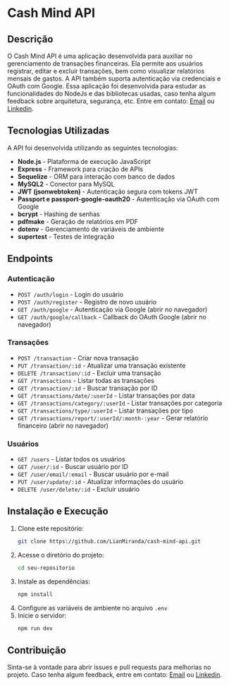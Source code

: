 # Cash Mind API

## Descrição
O Cash Mind API é uma aplicação desenvolvida para auxiliar no gerenciamento de transações financeiras. Ela permite aos usuários registrar, editar e excluir transações, bem como visualizar relatórios mensais de gastos. A API também suporta autenticação via credenciais e OAuth com Google. 
Essa aplicação foi desenvolvida para estudar as funcionalidades do NodeJs e das bibliotecas usadas, caso tenha algum feedback sobre arquitetura, segurança, etc. Entre em contato: [Email](lian.mendes26@gmail.com) ou [Linkedin](www.linkedin.com/in/lian-souza-miranda-mendes).

## Tecnologias Utilizadas
A API foi desenvolvida utilizando as seguintes tecnologias:

- **Node.js** - Plataforma de execução JavaScript
- **Express** - Framework para criação de APIs
- **Sequelize** - ORM para interação com banco de dados
- **MySQL2** - Conector para MySQL
- **JWT (jsonwebtoken)** - Autenticação segura com tokens JWT
- **Passport e passport-google-oauth20** - Autenticação via OAuth com Google
- **bcrypt** - Hashing de senhas
- **pdfmake** - Geração de relatórios em PDF
- **dotenv** - Gerenciamento de variáveis de ambiente
- **supertest** - Testes de integração

## Endpoints

### Autenticação
- `POST /auth/login` - Login do usuário
- `POST /auth/register` - Registro de novo usuário
- `GET /auth/google` - Autenticação via Google (abrir no navegador)
- `GET /auth/google/callback` - Callback do OAuth Google (abrir no navegador)

### Transações
- `POST /transaction` - Criar nova transação
- `PUT /transaction/:id` - Atualizar uma transação existente
- `DELETE /transaction/:id` - Excluir uma transação
- `GET /transactions` - Listar todas as transações
- `GET /transaction/:id` - Buscar transação por ID
- `GET /transactions/date/:userId` - Listar transações por data
- `GET /transactions/category/:userId` - Listar transações por categoria
- `GET /transactions/type/:userId` - Listar transações por tipo
- `GET /transactions/report/:userId/:month-:year` - Gerar relatório financeiro (abrir no navegador)

### Usuários
- `GET /users` - Listar todos os usuários
- `GET /user/:id` - Buscar usuário por ID
- `GET /user/email/:email` - Buscar usuário por e-mail
- `PUT /user/update/:id` - Atualizar informações do usuário
- `DELETE /user/delete/:id` - Excluir usuário

## Instalação e Execução
1. Clone este repositório:
   ```sh
   git clone https://github.com/LianMiranda/cash-mind-api.git
   ```
2. Acesse o diretório do projeto:
   ```sh
   cd seu-repositorio
   ```
3. Instale as dependências:
   ```sh
   npm install
   ```
4. Configure as variáveis de ambiente no arquivo `.env`
5. Inicie o servidor:
   ```sh
   npm run dev
   ```

## Contribuição
Sinta-se à vontade para abrir issues e pull requests para melhorias no projeto. Caso tenha algum feedback, entre em contato: [Email](lian.mendes26@gmail.com) ou [Linkedin](www.linkedin.com/in/lian-souza-miranda-mendes).

